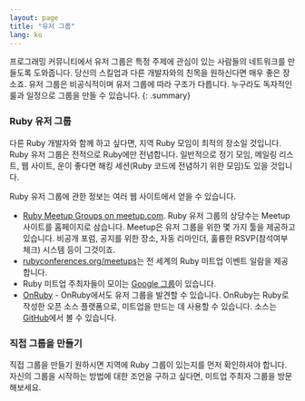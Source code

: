 ```yaml
---
layout: page
title: "유저 그룹"
lang: ko
---
```


프로그래밍 커뮤니티에서 유저 그룹은 특정 주제에 관심이 있는 사람들의 네트워크를
만들도록 도와줍니다. 당신의 스킬업과 다른 개발자와의 친목을 원하신다면 매우
좋은 장소죠. 유저 그룹은 비공식적이며 유저 그룹에 따라 구조가 다릅니다. 누구라도
독자적인 룰과 일정으로 그룹을 만들 수 있습니다.
{: .summary}

### Ruby 유저 그룹

다른 Ruby 개발자와 함께 하고 싶다면, 지역 Ruby 모임이 최적의 장소일 것입니다.
Ruby 유저 그룹은 전적으로 Ruby에만 전념합니다. 일반적으로 정기 모임, 메일링
리스트, 웹 사이트, 운이 좋다면 해킹 세션(Ruby 코드에 전념하기 위한 모임)도
있을 것입니다.

Ruby 유저 그룹에 관한 정보는 여러 웹 사이트에서 얻을 수 있습니다.

- [Ruby Meetup Groups on meetup.com][meetup]. Ruby 유저 그룹의 상당수는
  Meetup 사이트를 홈페이지로 삼습니다. Meetup은 유저 그룹을 위한 몇 가지 툴을
  제공하고 있습니다. 비공개 포럼, 공지를 위한 장소, 자동 리마인더, 훌륭한
  RSVP(참석여부 체크) 시스템 등이 그것이죠.
- [rubyconferences.org/meetups][rc-meetups]는 전 세계의 Ruby 미트업 이벤트 일람을
  제공합니다.
- Ruby 미트업 주최자들이 모이는 [Google 그룹][meetups-google-group]이 있습니다.
- [OnRuby][onruby] - OnRuby에서도 유저 그룹을 발견할 수 있습니다. OnRuby는
  Ruby로 작성한 오픈 소스 플랫폼으로, 미트업을 만드는 데 사용할 수 있습니다.
  소스는 [GitHub][onruby-github]에서 볼 수 있습니다.

### 직접 그룹을 만들기

직접 그룹을 만들기 원하시면 지역에 Ruby 그룹이 있는지를 먼저 확인하셔야 합니다.
자신의 그룹을 시작하는 방법에 대한 조언을 구하고 싶다면,
미트업 주최자 그룹을 방문해보세요.

[meetup]: https://www.meetup.com/topics/ruby/
[onruby]: https://www.onruby.eu/
[onruby-github]: https://github.com/phoet/on_ruby
[rc-meetups]: https://rubyconferences.org/meetups/
[meetups-google-group]: https://groups.google.com/g/ruby-meetups
